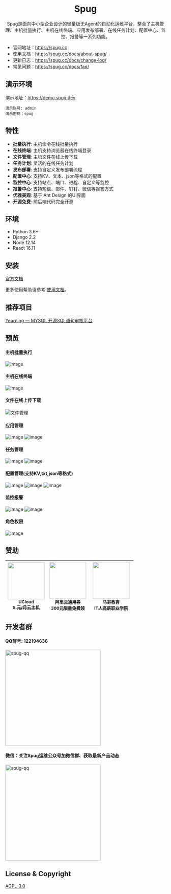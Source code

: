 <h1 align="center">Spug</h1>

<div align="center">

Spug是面向中小型企业设计的轻量级无Agent的自动化运维平台，整合了主机管理、主机批量执行、主机在线终端、应用发布部署、在线任务计划、配置中心、监控、报警等一系列功能。

</div>

- 官网地址：https://spug.cc
- 使用文档：https://spug.cc/docs/about-spug/
- 更新日志：https://spug.cc/docs/change-log/
- 常见问题：https://spug.cc/docs/faq/

## 演示环境

演示地址：https://demo.spug.dev
```
演示账号: admin 
演示密码：spug
```


## 特性

- **批量执行**: 主机命令在线批量执行
- **在线终端**: 主机支持浏览器在线终端登录
- **文件管理**: 主机文件在线上传下载
- **任务计划**: 灵活的在线任务计划
- **发布部署**: 支持自定义发布部署流程
- **配置中心**: 支持KV、文本、json等格式的配置
- **监控中心**: 支持站点、端口、进程、自定义等监控
- **报警中心**: 支持短信、邮件、钉钉、微信等报警方式
- **优雅美观**: 基于 Ant Design 的UI界面
- **开源免费**: 前后端代码完全开源


## 环境

* Python 3.6+
* Django 2.2
* Node 12.14
* React 16.11

## 安装

[官方文档](https://spug.dev/docs/install/)

更多使用帮助请参考 [使用文档](https://www.spug.dev/docs/host-manage/)。

## 推荐项目
[Yearning — MYSQL 开源SQL语句审核平台](https://github.com/cookieY/Yearning)


## 预览

#### 主机批量执行
![image](https://cdn.spug.cc/img/host-exec-2.0.png)

#### 主机在线终端
![image](https://cdn.spug.cc/img/host-console-2.0.png)

#### 文件在线上传下载
![文件管理](https://cdn.spug.cc/img/spug-host-file.png)

#### 应用管理
![image](https://cdn.spug.cc/img/app-2.0.png)
![image](https://cdn.spug.cc/img/app-apply-2.0.png)

#### 任务管理
![image](https://cdn.spug.cc/img/task-2.0.png)
![image](https://cdn.spug.cc/img/task-detail-2.0.png)
#### 配置管理(支持KV,txt,json等格式)
![image](https://cdn.spug.cc/img/service-conf-2.0.png)
![image](https://cdn.spug.cc/img/service-conf-json-2.0.png)
![image](https://cdn.spug.cc/img/conf-history-2.0.png)

#### 监控报警
![image](https://cdn.spug.cc/img/monitor-alarm-2.0.png)
![image](https://cdn.spug.cc/img/monitor-add-2.0.png)

#### 角色权限
![image](https://cdn.spug.cc/img/role-2.0.png)


## 赞助
<table>
  <thead>
    <tr>
      <th align="center" style="width: 115px;">
        <a href="https://www.ucloud.cn/site/active/kuaijie.html?invitation_code=C1xD0E5678FBA77">
          <img src="https://cdn.spug.cc/img/ucloud.png" width="115px"><br>
          <sub>UCloud</sub><br>
          <sub>5 元/月云主机</sub>
        </a>
      </th>
        <th align="center" style="width: 115px;">
        <a href="https://www.aliyun.com/minisite/goods?userCode=8vdj3myc">
          <img src="https://cdn.spug.cc/img/aliyun_quan.png" width="115px"><br>
          <sub>阿里云通用券</sub><br>
          <sub>300元限量免费领</sub>
        </a>
      </th>
      <th align="center" style="width: 125px;">
        <a href="http://www.magedu.com">
          <img src="https://cdn.spug.cc/img/magedu-logo.jpeg" width="115px"><br>
          <sub>马哥教育</sub><br>
          <sub>IT人高薪职业学院</sub>
        </a>
      </th>
    </tr>
  </thead>
</table>

## 开发者群
#### QQ群号: 122194636
<div >
   <img src="https://cdn.spug.cc/img/spug-qq-2.png" width = "300" height = "300" alt="spug-qq" align=center />
<div>

#### 微信：关注Spug运维公众号加微信群、获取最新产品动态
<div >
   <img src="https://cdn.spug.cc/img/spug-weixin.jpeg" width = "300" height = "300" alt="spug-qq" align=center />
<div>
  
## License & Copyright
[AGPL-3.0](https://opensource.org/licenses/AGPL-3.0)
